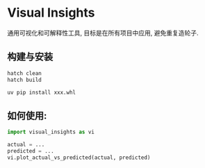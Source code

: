 # Visual Insights

通用可视化和可解释性工具, 目标是在所有项目中应用, 避免重复造轮子.

## 构建与安装

```bash
hatch clean
hatch build
```

```bash
uv pip install xxx.whl
```

## 如何使用:

```python
import visual_insights as vi

actual = ...
predicted = ...
vi.plot_actual_vs_predicted(actual, predicted)
```
